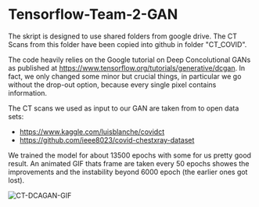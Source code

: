 # Tensorflow-Team-2-GAN

The skript is designed to use shared folders from google drive. The CT Scans from this folder have been copied into github in folder "CT_COVID".

The code heavily relies on the Google tutorial on Deep Concolutional GANs as published at https://www.tensorflow.org/tutorials/generative/dcgan. In fact, we only changed some minor but crucial things, in particular we go without the drop-out option, because every single pixel contains information.

The CT scans we used as input to our GAN are taken from to open data sets:
- https://www.kaggle.com/luisblanche/covidct
- https://github.com/ieee8023/covid-chestxray-dataset

We trained the model for about 13500 epochs with some for us pretty good result. An animated GIF thats frame are taken every 50 epochs showes the improvements and the instability beyond 6000 epoch (the earlier ones got lost). 

![CT-DCAGAN-GIF](dcgan.gif)

